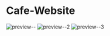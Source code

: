 # Cafe-Website
![preview--](https://user-images.githubusercontent.com/56999749/132123263-b8bfe6ab-ba95-4658-9fb4-d23839585b2f.JPG)
![preview--2](https://user-images.githubusercontent.com/56999749/132123312-0748508b-8338-44bb-a292-8569f0fc49bb.JPG)
![preview--3](https://user-images.githubusercontent.com/56999749/132123317-5c8b86e8-580d-44cf-a99d-5f32b912e8e4.JPG)

